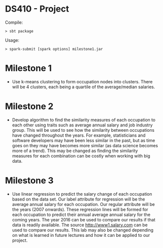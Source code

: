 # DS410 - Project

Compile: 

```
> sbt package
```

Usage: 

```
> spark-submit [spark options] milestone1.jar
```

# Milestone 1 
* Use k-means clustering to form occupation nodes into clusters. There will be 4 clusters, each being a quartile of the average/median salaries.

# Milestone 2
 * Develop algorithm to find the similarity measures of each occupation to each other using traits such as average annual salary and job industry group. This will be used to see how the similarity between occupations have changed throughout the years. For example, statisticians and software developers may have been less similar in the past, but as time goes on they may have becomes more similar (as data science becomes more of a trend).  This may be changed as finding the similarity measures for each combination can be costly when working with big data.

# Milestone 3
 * Use linear regression to predict the salary change of each occupation based on the data set. Our label attribute for regression will be the average annual salary for each occupation. Our regular attribute will be the years (2007 onwards). These regression lines will be formed for each occupation to predict their annual average annual salary for the coming years. The year 2016 can be used to compare our results if that data is readily available. The source http://www1.salary.com can be used to compare our results. This lab may also be changed depending on what is learned in future lectures and how it can be applied to our project.
